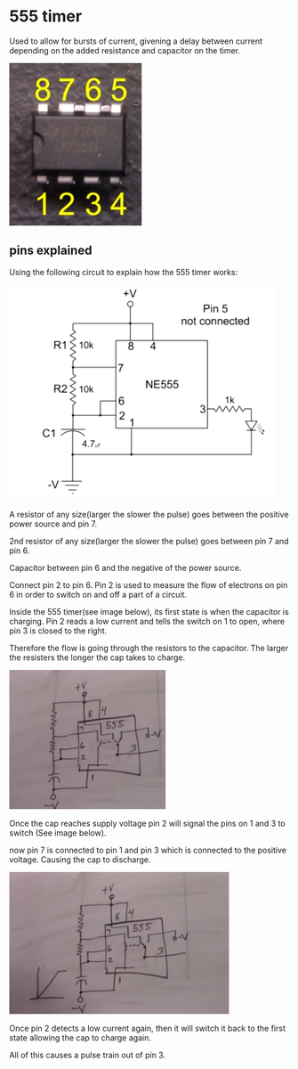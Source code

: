 # 555 timer

Used to allow for bursts of current, givening a delay between current depending on the added resistance and capacitor on the timer.

![555Timer](../files/2024-01-28-12-48-46.png)

## pins explained

Using the following circuit to explain how the 555 timer works:

![Circuit to explain 555 timer](../files/2024-01-28-12-50-32.png)

A resistor of any size(larger the slower the pulse) goes between the positive power source and pin 7.

2nd resistor of any size(larger the slower the pulse) goes between pin 7 and pin 6.

Capacitor between pin 6 and the negative of the power source.

Connect pin 2 to pin 6. Pin 2 is used to measure the flow of electrons on pin 6 in order to switch on and off a part of a circuit.

Inside the 555 timer(see image below), its first state is when the capacitor is charging. Pin 2 reads a low current and tells the switch on 1 to open, where pin 3 is closed to the right.

Therefore the flow is going through the resistors to the capacitor. The larger the resisters the longer the cap takes to charge.

![state 1 inside the 555 timer](../files/2024-01-28-13-10-23.png)

Once the cap reaches supply voltage pin 2 will signal the pins on 1 and 3 to switch (See image below).

now pin 7 is connected to pin 1 and pin 3 which is connected to the positive voltage. Causing the cap to discharge.

![state 2 inside the 555 timer](../files/2024-01-28-13-06-50.png)

Once pin 2 detects a low current again, then it will switch it back to the first state allowing the cap to charge again.

All of this causes a pulse train out of pin 3.
